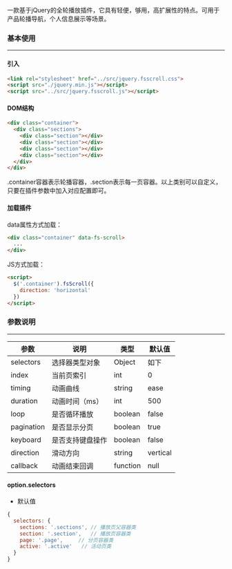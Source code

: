 一款基于jQuery的全轮播放插件，它具有轻便，够用，高扩展性的特点。可用于产品轮播导航，个人信息展示等场景。

### 基本使用
---

#### 引入

```html
<link rel="stylesheet" href="../src/jquery.fsscroll.css">
<script src="./jquery.min.js"></script>
<script src="../src/jquery.fsscroll.js"></script>
 ```

#### DOM结构

```html
<div class="container">
  <div class="sections">
    <div class="section"></div>
    <div class="section"></div>
    <div class="section"></div>
    <div class="section"></div>
  </div>
</div>
```

.container容器表示轮播容器，.section表示每一页容器。以上类别可以自定义，只要在插件参数中加入对应配置即可。

#### 加载插件

data属性方式加载：

```html
<div class="container" data-fs-scroll>
  ...
</div>
```

JS方式加载：

```html
<script>
  $('.container').fsScroll({
    direction: 'horizontal'
  })
</script>
```

### 参数说明

--- 

| 参数 | 说明 | 类型 | 默认值|
| --- | --- | --- | --- |
| selectors|选择器类型对象|Object| 如下 |
| index | 当前页索引 | int | 0|
| timing | 动画曲线 | string | ease|
| duration | 动画时间（ms）| int | 500 |
| loop | 是否循环播放 | boolean | false |
| pagination | 是否显示分页 | boolean | true | 
| keyboard | 是否支持键盘操作 | boolean | false |
| direction | 滑动方向 | string | vertical |
| callback | 动画结束回调 | function | null | 

#### option.selectors

- 默认值

```js
{
  selectors: {
    sections: '.sections', // 播放页父容器类
    section: '.section',   // 播放页容器类
    page: '.page',     // 分页容器类
    active: '.active'   // 活动页类
  }
}

```